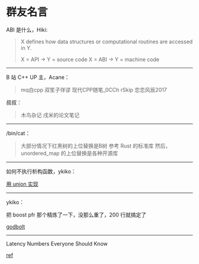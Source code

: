 # 群友名言

ABI 是什么，Hiki:

> X defines how data structures or computational routines are accessed in Y.
>
> X = API -> Y = source code
> X = ABI -> Y = machine code

***

B 站 C++ UP 主，Acane：

> mq白cpp
> 双笙子佯谬
> 现代CPP随笔_0CCh
> rSkip
> 恋恋风辰2017

叔叔：

> 木鸟杂记
> 戌米的论文笔记

***

/bin/cat：

> 大部分情况下红黑树的上位替换是B树
> 参考 Rust 的标准库
> 然后，unordered_map 的上位替换是各种开源库

***

如何不执行析构函数，ykiko：

[用 union 实现](https://www.zhihu.com/question/599602881/answer/3018955709)

***

ykiko：

把 boost pfr 那个精炼了一下，没那么重了，200 行就搞定了

[godbolt](https://godbolt.org/z/Gb689W4x3)

***

Latency Numbers Everyone Should Know

[ref](https://static.googleusercontent.com/media/sre.google/zh-CN//static/pdf/rule-of-thumb-latency-numbers-letter.pdf)
